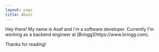 ```yaml
---
layout: page
title: About
---
```


<p class="message">
  Hey there! My name is Asaf and i'm a software developer. Currently I'm working as a backend engineer at [Bringg](https://www.bringg.com).
</p>

Thanks for reading!

